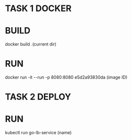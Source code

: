 #       TASK 1 DOCKER
# BUILD
docker build .(current dir)

# RUN
docker run -it --run -p 8080:8080 e5d2a93830da (image ID)

#       TASK 2 DEPLOY

# RUN
kubectl run go-lb-service (name)